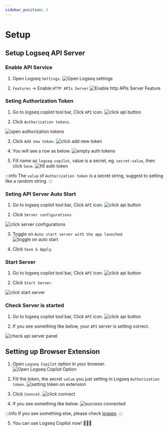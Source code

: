 ```yaml
---
sidebar_position: 3
---
```


# Setup

## Setup Logseq API Server

### Enable API Service

1. Open Logseq `Settings`.
![Open Logseq settings](/img/screenshots/open-logseq-settings.png)

2. `Features` -> Enable `HTTP APIs Server`
![Enable http APIs Server Feature](/img/screenshots/enable-api-server-feature.png)

### Seting Authorization Token

1. Go to logseq copilot tool bar, Click `API` icon.
![click api button](/img/screenshots/click-api-button.png)

2. Click `Authorization tokens`.

![open authorization tokens](/img/screenshots/open-auth-tokens.png)

3. Click `Add new token`.
![click add new token](/img/screenshots/click-add-new-token.png)

4. You will see a row as below.
![empty auth tokens](/img/screenshots/empty-authorization-tokens.png)

5. Fill name as `logseq-copilot`, value is a secret, eg. `secret-value`, then click `Save`.
![fill auth token](/img/screenshots/fill-auth-token.png)

:::info
The `value` of `Authorization token` is a secret string, suggest to setting like a random string.
:::

### Seting API Server Auto Start

1. Go to logseq copilot tool bar, Click `API` icon.
![click api button](/img/screenshots/click-api-button.png)

2. Click `Server configurations`.

![click server configurations](/img/screenshots/click-server-configurations.png)

3. Toggle on `Auto start server with the app launched`.
![toggle on auto start](/img/screenshots/auto-start.png)

4. Click `Save & Apply`.

### Start Server

1. Go to logseq copilot tool bar, Click `API` icon.
![click api button](/img/screenshots/click-api-button.png)

2. Click `Start Server`.

![click start server](/img/screenshots/click-start-server.png)

### Check Server is started

1. Go to logseq copilot tool bar, Click `API` icon.
![click api button](/img/screenshots/click-api-button.png)

2. If you see something like below, your `API` server is setting correct.

![check api server panel](/img/screenshots/success-enable-api-server.png)

## Setting up Browser Extension

1. Open `Logseq Copilot` option in your browser.
![Open Logseq Copilot Option](/img/screenshots/open-logseq-copilot-option.png)

2. Fill the token, the secret `value` you just setting in Logseq `Authorization token`.
![setting token on extension](/img/screenshots/setting-token-on-extension.png)

3. Click `Conncet`.
![click connect](/img/screenshots/click-connect.png)

4. If you see something like below.
![success connected](/img/screenshots/success-connected.png)

:::info
If you see something else, please check [logseq](/docs/setup.md#check-server-is-started).
:::

5. You can use Logseq Copilot now! 🥳🥳🥳
